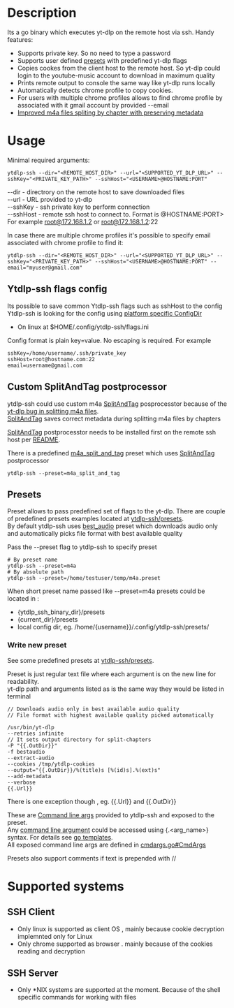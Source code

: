 # Description
Its a go binary which executes yt-dlp on the remote host via ssh.
Handy features:
- Supports private key. So no need to type a password
- Supports user defined [presets](https://github.com/danilovsergei/ytdlp-ssh/tree/main#presets) with predefined yt-dlp flags
- Copies cookes from the client host to the remote host. So yt-dlp could login to the youtube-music account to download in maximum quality
- Prints remote output to console the same way like yt-dlp runs locally
- Automatically detects chrome profile to copy cookies.
- For users with multiple chrome profiles allows to find chrome profile by associated with it gmail account by provided --email
- [Improved m4a files spliting by chapter with preserving metadata](https://github.com/danilovsergei/yt-dlp-split-and-tag) 


# Usage
Minimal required arguments:

```
ytdlp-ssh --dir="<REMOTE_HOST_DIR>" --url="<SUPPORTED_YT_DLP_URL>" --sshKey="<PRIVATE_KEY_PATH>" --sshHost="<USERNAME>@HOSTNAME:PORT"
```

--dir  - directrory on the remote host to save downloaded files\
--url - URL provided to yt-dlp\
--sshKey  - ssh private key to perform connection\
--sshHost - remote ssh host to connect to. Format is <USERNAME>@HOSTNAME:PORT> For example root@172.168.1.2 or root@172.168.1.2:22


In case there are multiple chrome profiles it's possible to specify email associated with chrome profile to find it:

```
ytdlp-ssh --dir="<REMOTE_HOST_DIR>" --url="<SUPPORTED_YT_DLP_URL>" --sshKey="<PRIVATE_KEY_PATH>" --sshHost="<USERNAME>@HOSTNAME:PORT" --email="myuser@gmail.com"
```
## Ytdlp-ssh flags config
Its possible to save common Ytdlp-ssh flags such as sshHost to the config\
Ytdlp-ssh is looking for the config using [platform specific ConfigDir](https://github.com/kirsle/configdir#configdir-for-go)
* On linux at $HOME/.config/ytdlp-ssh/flags.ini

Config format is plain key=value. No escaping is required. For example

```
sshKey=/home/username/.ssh/private_key
sshHost=root@hostname.com:22
email=username@gmail.com
```


## Custom SplitAndTag postprocessor
ytdlp-ssh could use custom m4a [SplitAndTag](https://github.com/danilovsergei/yt-dlp-split-and-tag)  posprocesstor because of the [yt-dlp bug in splitting m4a files](https://github.com/yt-dlp/yt-dlp/issues/8363).\
[SplitAndTag](https://github.com/danilovsergei/yt-dlp-split-and-tag) saves correct metadata during splitting m4a files by chapters

[SplitAndTag](https://github.com/danilovsergei/yt-dlp-split-and-tag) postprocesstor needs to be installed first on the remote ssh host per [README](https://github.com/danilovsergei/yt-dlp-split-and-tag).

There is a predefined [m4a_split_and_tag](https://github.com/danilovsergei/ytdlp-ssh/blob/main/presets/m4a_split_and_tag.preset) preset which uses [SplitAndTag](https://github.com/danilovsergei/yt-dlp-split-and-tag) postprocessor
```
ytdlp-ssh --preset=m4a_split_and_tag
```

## Presets
Preset allows to pass predefined set of flags to the yt-dlp.
There are couple of predefined presets examples located at [ytdlp-ssh/presets](https://github.com/danilovsergei/ytdlp-ssh/tree/main/presets).\
By default ytdlp-ssh uses [best_audio](https://github.com/danilovsergei/ytdlp-ssh/blob/main/presets/best_audio.preset) preset which downloads audio only and automatically picks file format with best available quality

Pass the --preset flag to ytdlp-ssh to specify preset

```
# By preset name
ytdlp-ssh --preset=m4a
# By absolute path
ytdlp-ssh --preset=/home/testuser/temp/m4a.preset
```

When short preset name passed like --preset=m4a presets could be located in :
- {ytdlp_ssh_binary_dir}/presets
- {current_dir}/presets
- local config dir, eg. /home/{username}}/.config/ytdlp-ssh/presets/

### Write new preset
See some predefined presets at [ytdlp-ssh/presets](https://github.com/danilovsergei/ytdlp-ssh/tree/main/presets).

Preset is just regular text file where each argument is on the new line for readability.\
yt-dlp path and arguments listed as is the same way they would be listed in terminal

```
// Downloads audio only in best available audio quality
// File format with highest available quality picked automatically

/usr/bin/yt-dlp
--retries infinite
// It sets output directory for split-chapters
-P "{{.OutDir}}"
-f bestaudio
--extract-audio
--cookies /tmp/ytdlp-cookies
--output="{{.OutDir}}/%(title)s [%(id)s].%(ext)s"
--add-metadata
--verbose
{{.Url}}
```

There is one exception though , eg. {{.Url}} and {{.OutDir}}

These are [Command line args](https://github.com/danilovsergei/ytdlp-ssh/blob/main/ytdlp/cmdargs.go) provided to ytdlp-ssh and exposed to the preset.\
Any [command line argument](https://github.com/danilovsergei/ytdlp-ssh/blob/main/ytdlp/cmdargs.go) could be accessed using {.<arg_name>} syntax. For details see [go templates](https://pkg.go.dev/text/template).\
All exposed command line args are defined in [cmdargs.go#CmdArgs](https://github.com/danilovsergei/ytdlp-ssh/blob/main/ytdlp/cmdargs.go)

Presets also support comments if text is prepended with //


# Supported systems
## SSH Client
* Only linux is supported as client OS , mainly because cookie decryption implemnted only for Linux
* Only chrome supported as browser . mainly because of the cookies reading and decryption

## SSH Server
* Only *NIX systems are supported at the moment. Because of the shell specific commands for working with files